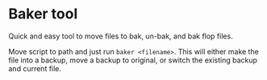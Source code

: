 #  Baker tool
Quick and easy tool to move files to bak, un-bak, and bak flop files.

Move script to path and just run `baker <filename>`.  This will either make the file into a backup, move a backup to original, or switch the existing backup and current file. 


